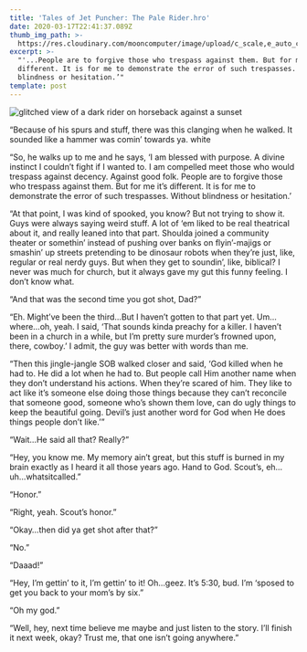 ```yaml
---
title: 'Tales of Jet Puncher: The Pale Rider.hro'
date: 2020-03-17T22:41:37.089Z
thumb_img_path: >-
  https://res.cloudinary.com/mooncomputer/image/upload/c_scale,e_auto_contrast,h_300,q_auto:best/v1584485026/Moon%20Computer%20Blog/HRO/Tales%20of%20Jet%20Puncher/tales-of-jet-puncher--pale-rider--daniil-vnoutchkov-Ex9oJb8V7NA-unsplash--glitched.jpg
excerpt: >-
  "'...People are to forgive those who trespass against them. But for me it’s
  different. It is for me to demonstrate the error of such trespasses. Without
  blindness or hesitation.’"
template: post
---
```

![glitched view of a dark rider on horseback against a sunset](https://res.cloudinary.com/mooncomputer/image/upload/c_scale,e_auto_contrast,h_800,q_auto:best/v1584485026/Moon%20Computer%20Blog/HRO/Tales%20of%20Jet%20Puncher/tales-of-jet-puncher--pale-rider--daniil-vnoutchkov-Ex9oJb8V7NA-unsplash--glitched.jpg "Tales of Jet Puncher: The Pale Rider")

“Because of his spurs and stuff, there was this clanging when he walked. It sounded like a hammer was comin’ towards ya. white

“So, he walks up to me and he says, ‘I am blessed with purpose. A divine instinct I couldn’t fight if I wanted to. I am compelled meet those who would trespass against decency. Against good folk. People are to forgive those who trespass against them. But for me it’s different. It is for me to demonstrate the error of such trespasses. Without blindness or hesitation.’

“At that point, I was kind of spooked, you know? But not trying to show it. Guys were always saying weird stuff. A lot of ‘em liked to be real theatrical about it, and really leaned into that part. Shoulda joined a community theater or somethin’ instead of pushing over banks on flyin’-majigs or smashin’ up streets pretending to be dinosaur robots when they’re just, like, regular or real nerdy guys. But when they get to soundin’, like, biblical? I  never was much for church, but it always gave my gut this funny feeling. I don’t know what. 

“And that was the second time you got shot, Dad?”

“Eh. Might’ve been the third…But I haven’t gotten to that part yet. Um…where…oh, yeah. I said, ‘That sounds kinda preachy for a killer. I haven’t been in a church in a while, but I’m pretty sure murder’s frowned upon, there, cowboy.’ I admit, the guy was better with words than me.

“Then this jingle-jangle SOB walked closer and said, ‘God killed when he had to. He did a lot when he had to. But people call Him another name when they don’t understand his actions. When they’re scared of him. They like to act like it’s someone else doing those things because they can’t reconcile that someone good, someone who’s shown them love, can do ugly things to keep the beautiful going. Devil’s just another word for God when He does things people don’t like.’”

“Wait…He said all that? Really?”

“Hey, you know me. My memory ain’t great, but this stuff is burned in my brain exactly as I heard it all those years ago. Hand to God. Scout’s, eh…uh…whatsitcalled.”

“Honor.”

“Right, yeah. Scout’s honor.”

“Okay…then did ya get shot after that?”

“No.”

“Daaad!”

“Hey, I’m gettin’ to it, I’m gettin’ to it! Oh…geez. It’s 5:30, bud. I’m ‘sposed to get you back to your mom’s by six.”

“Oh my god.”

“Well, hey, next time believe me maybe and just listen to the story. I’ll finish it next week, okay? Trust me, that one isn’t going anywhere.”
